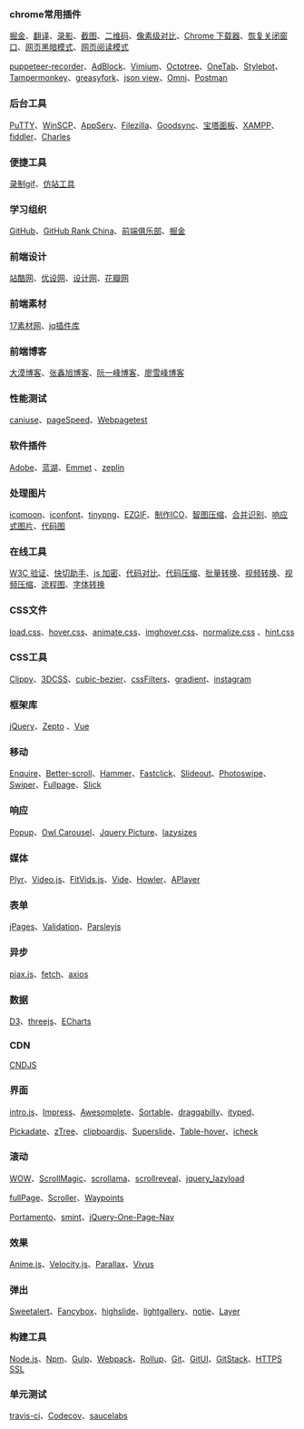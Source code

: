 ﻿### chrome常用插件
[掘金](https://chrome.google.com/webstore/detail/%E6%8E%98%E9%87%91/lecdifefmmfjnjjinhaennhdlmcaeeeb?utm_source=chrome-app-launcher-info-dialog)、[翻译](https://github.com/Selection-Translator/crx-selection-translate)、[录影](https://chrome.google.com/webstore/detail/awesome-screenshot-screen/nlipoenfbbikpbjkfpfillcgkoblgpmj)、[截图](https://chrome.google.com/webstore/detail/capture-webpage-screensho/mcbpblocgmgfnpjjppndjkmgjaogfceg?utm_source=chrome-app-launcher-info-dialog)、[二维码](https://chrome.google.com/webstore/detail/%E4%BA%8C%E7%BB%B4%E7%A0%81qr%E7%A0%81%E7%94%9F%E6%88%90%E5%99%A8qr-code-generato/pflgjjogbmmcmfhfcnlohagkablhbpmg?utm_source=chrome-app-launcher-info-dialog)、[像素级对比](https://chrome.google.com/webstore/detail/perfectpixel-by-welldonec/dkaagdgjmgdmbnecmcefdhjekcoceebi?utm_source=chrome-app-launcher-info-dialog)、[Chrome 下载器](https://chrome.google.com/webstore/detail/chrono-download-manager/mciiogijehkdemklbdcbfkefimifhecn)、[恢复关闭窗口](https://chrome.google.com/webstore/detail/simpleundoclose/emhohdghchmjepmigjojkehidlielknj)、[网页黑暗模式](https://chrome.google.com/webstore/detail/dark-reader/eimadpbcbfnmbkopoojfekhnkhdbieeh)、[网页阅读模式](https://chrome.google.com/webstore/detail/simpread-reader-view/ijllcpnolfcooahcekpamkbidhejabll)

[puppeteer-recorder](https://chrome.google.com/webstore/detail/puppeteer-recorder/djeegiggegleadkkbgopoonhjimgehda?utm_source=chrome-ntp-icon)、[AdBlock](https://chrome.google.com/webstore/detail/adblock/gighmmpiobklfepjocnamgkkbiglidom?utm_source=chrome-app-launcher-info-dialog)、[Vimium](https://chrome.google.com/webstore/detail/vimium/dbepggeogbaibhgnhhndojpepiihcmeb?utm_source=chrome-app-launcher-info-dialog)、[Octotree](https://chrome.google.com/webstore/detail/octotree/bkhaagjahfmjljalopjnoealnfndnagc?utm_source=chrome-app-launcher-info-dialog)、[OneTab](https://chrome.google.com/webstore/detail/onetab/chphlpgkkbolifaimnlloiipkdnihall/related?hl=zh-CN)、[Stylebot](https://chrome.google.com/webstore/detail/stylebot/oiaejidbmkiecgbjeifoejpgmdaleoha?utm_source=chrome-app-launcher-info-dialog)、
[Tampermonkey](https://chrome.google.com/webstore/detail/tampermonkey/dhdgffkkebhmkfjojejmpbldmpobfkfo)、[greasyfork](https://greasyfork.org/zh-CN)、[json view](https://chrome.google.com/webstore/detail/jsonview/chklaanhfefbnpoihckbnefhakgolnmc)、[Omni](https://chrome.google.com/webstore/detail/omni-bookmark-history-tab/mapjgeachilmcbbokkgcbgpbakaaeehi)、[Postman](https://chrome.google.com/webstore/detail/postman/fhbjgbiflinjbdggehcddcbncdddomop?utm_source=chrome-app-launcher-info-dialog)

### 后台工具
[PuTTY](https://www.putty.org/)、[WinSCP](https://winscp.net/eng/download.php)、[AppServ](https://www.appserv.org/download/)、[Filezilla](https://filezilla-project.org/)、[Goodsync](https://www.goodsync.com/)、[宝塔面板](https://www.bt.cn/)、[XAMPP](https://www.apachefriends.org/index.html)、[fiddler](https://www.telerik.com/fiddler)、[Charles](https://www.charlesproxy.com/)

### 便捷工具 
[录制gif](http://www.cockos.com/licecap/)、[仿站工具](https://smalltool.github.io/)

### 学习组织
[GitHub](https://github.com/)、[GitHub Rank China](http://githubrank.com/)、[前端俱乐部](http://f2er.club/)、[掘金](http://gold.xitu.io/)

### 前端设计 
[站酷网](http://www.zcool.com.cn/)、[优设网](http://www.uisdc.com/)、[设计网](http://www.shejidaren.com/)、[花瓣网](http://huaban.com/)

### 前端素材
[17素材网](http://www.17sucai.com/)、[jq插件库](http://www.jq22.com/)

### 前端博客 
[大漠博客](http://www.w3cplus.com/)、[张鑫旭博客](http://www.zhangxinxu.com/wordpress/)、[阮一峰博客](http://www.ruanyifeng.com/blog/)、[廖雪峰博客](http://www.liaoxuefeng.com/)

### 性能测试 
[caniuse](http://caniuse.com/)、[pageSpeed](https://developers.google.com/speed/pagespeed/insights/)、[Webpagetest](https://www.webpagetest.org/)

### 软件插件 
[Adobe](http://www.adobe.com/creativecloud/catalog/desktop.html)、[蓝湖](https://lanhuapp.com/)、[Emmet](http://emmet.io/) 、[zeplin](https://zeplin.io/)

### 处理图片
[icomoon](https://icomoon.io/)、[iconfont](http://www.iconfont.cn/)、[tinypng](https://tinypng.com/)、[EZGIF](https://ezgif.com/)、[制作ICO](http://www.bitbug.net/)、[智图压缩](http://zhitu.isux.us/)、[合并识别](http://www.spritecow.com/)、[响应式图片](http://www.responsivebreakpoints.com/)、[代码图](https://carbon.now.sh/)

### 在线工具
[W3C 验证](http://validator.w3.org/)、[快切助手](http://kuaiqie.qdsay.com/)、[js 加密](http://utf-8.jp/public/jjencode.html)、[代码对比](https://www.diffchecker.com/)、[代码压缩](http://tool.css-js.com/)、[批量转换](https://cloudconvert.com/)、[视频转换](https://clipchamp.com/)、[视频压缩](https://www.apowersoft.cn/compress-video-online)、[流程图](https://www.processon.com/)、[字体转换](https://transfonter.org/)

### CSS文件
[load.css](https://github.com/tobiasahlin/SpinKit)、[hover.css](https://github.com/IanLunn/Hover)、[animate.css](https://github.com/daneden/animate.css)、[imghover.css](https://github.com/gudh/ihover)、[normalize.css](https://github.com/necolas/normalize.css/) 、[hint.css](https://github.com/chinchang/hint.css)

### CSS工具 
[Clippy](http://bennettfeely.com/clippy/)、[3DCSS](http://thewebrocks.com/demos/3D-css-tester/)、[cubic-bezier](http://cubic-bezier.com/)、[cssFilters](http://www.cssfilters.co/)、[gradient](http://gradient.awesomes.cn/)、[instagram](https://github.com/picturepan2/instagram.css)

### 框架库
[jQuery](https://github.com/jquery/jquery)、[Zepto](https://github.com/madrobby/zepto) 、[Vue](https://github.com/vuejs/vue)

### 移动
[Enquire](https://github.com/wickynilliams/enquire.js)、[Better-scroll](https://github.com/ustbhuangyi/better-scroll)、[Hammer](https://github.com/hammerjs/hammer.js)、[Fastclick](https://github.com/ftlabs/fastclick)、[Slideout](https://github.com/mango/slideout)、[Photoswipe](https://github.com/dimsemenov/photoswipe)、[Swiper](https://github.com/nolimits4web/swiper)、[Fullpage](https://github.com/yanhaijing/zepto.fullpage)、[Slick](https://github.com/kenwheeler/slick)

### 响应
[Popup](https://github.com/dimsemenov/Magnific-Popup)、[Owl Carousel](https://github.com/OwlCarousel2/OwlCarousel2)、[Jquery Picture](https://github.com/Abban/jQuery-Picture)、[lazysizes](https://github.com/aFarkas/lazysizes)

### 媒体
[Plyr](https://github.com/sampotts/plyr)、[Video.js](https://github.com/videojs/video.js)、[FitVids.js](https://github.com/davatron5000/FitVids.js)、[Vide](https://github.com/VodkaBears/Vide)、[Howler](https://github.com/goldfire/howler.js)、[APlayer](https://github.com/MoePlayer/APlayer)

### 表单 
[jPages](https://github.com/luis-almeida/jPages)、[Validation](https://github.com/jquery-validation/jquery-validation)、[Parsleyjs](https://github.com/guillaumepotier/Parsley.js/)

### 异步
[pjax.js](https://github.com/defunkt/jquery-pjax)、[fetch](https://github.github.io/fetch/)、[axios](https://github.com/axios/axios)

### 数据
[D3](https://github.com/d3/d3)、[threejs](https://github.com/mrdoob/three.js)、[ECharts](https://github.com/apache/incubator-echarts)

### CDN
[CNDJS](https://cdnjs.com/)

### 界面
[intro.js](https://github.com/usablica/intro.js)、[Impress](https://github.com/impress/impress.js)、[Awesomplete](https://github.com/leaverou/awesomplete/)、[Sortable](https://github.com/RubaXa/Sortable/)、[draggabilly](https://github.com/desandro/draggabilly)、[ityped](https://github.com/luisvinicius167/ityped)、

[Pickadate](https://github.com/amsul/pickadate.js/)、[zTree](https://github.com/zTree/zTree_v3)、[clipboardjs](https://github.com/zenorocha/clipboard.js/)、[Superslide](http://www.superslide2.com/)、[Table-hover](http://www.jqueryscript.net/table/Table-Rows-Columns-Cells-Highlighting-Plugin-with-jQuery-Table-Hover.html)、[icheck](https://github.com/fronteed/iCheck/)

### 滚动
[WOW](https://github.com/matthieua/WOW)、[ScrollMagic](https://github.com/janpaepke/ScrollMagic)、[scrollama](https://github.com/russellgoldenberg/scrollama)、[scrollreveal](https://github.com/scrollreveal/scrollreveal)、[jquery_lazyload](https://github.com/tuupola/jquery_lazyload)

[fullPage](https://github.com/alvarotrigo/fullPage.js)、[Scroller](https://github.com/malihu/malihu-custom-scrollbar-plugin)、[Waypoints](https://github.com/imakewebthings/waypoints)

[Portamento](https://github.com/krisnoble/Portamento)、[smint](http://www.outyear.co.uk/smint/)、[jQuery-One-Page-Nav](https://github.com/davist11/jQuery-One-Page-Nav)

### 效果
[Anime.js](http://anime-js.com/)、[Velocity.js](https://github.com/julianshapiro/velocity)、[Parallax](https://github.com/wagerfield/parallax)、[Vivus](https://github.com/maxwellito/vivus)

### 弹出
[Sweetalert](https://github.com/t4t5/sweetalert)、[Fancybox](https://github.com/fancyapps/fancybox)、[highslide](http://highslide.com/download.php)、[lightgallery](https://github.com/sachinchoolur/lightgallery.js)、[notie](https://github.com/jaredreich/notie)、[Layer](http://layer.layui.com/)

### 构建工具
[Node.js](https://nodejs.org/)、[Npm](https://www.npmjs.com/)、[Gulp](http://www.gulpjs.com/)、[Webpack](https://webpack.js.org)、[Rollup](https://rollupjs.org/)、[Git](https://git-for-windows.github.io/)、[GitUI](https://git-scm.com/downloads/guis)、[GitStack](http://gitstack.com/)、[HTTPS SSL](https://www.cloudflare.com/)

### 单元测试
[travis-ci](https://travis-ci.com/)、[Codecov](https://codecov.io/)、[saucelabs](https://saucelabs.com)
